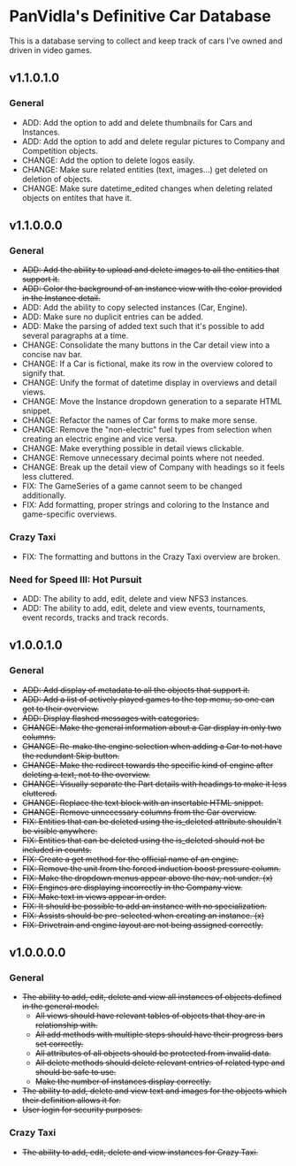 # PanVidla's Definitive Car Database
This is a database serving to collect and keep track of cars I've owned and driven in video games.

## v1.1.0.1.0
### General
* ADD: Add the option to add and delete thumbnails for Cars and Instances.
* ADD: Add the option to add and delete regular pictures to Company and Competition objects.
* CHANGE: Add the option to delete logos easily.
* CHANGE: Make sure related entities (text, images...) get deleted on deletion of objects.
* CHANGE: Make sure datetime_edited changes when deleting related objects on entites that have it.

## v1.1.0.0.0
### General
* ~~ADD: Add the ability to upload and delete images to all the entities that support it.~~
* ~~ADD: Color the background of an instance view with the color provided in the Instance detail.~~
* ADD: Add the ability to copy selected instances (Car, Engine).
* ADD: Make sure no duplicit entries can be added.
* ADD: Make the parsing of added text such that it's possible to add several paragraphs at a time.
* CHANGE: Consolidate the many buttons in the Car detail view into a concise nav bar.
* CHANGE: If a Car is fictional, make its row in the overview colored to signify that.
* CHANGE: Unify the format of datetime display in overviews and detail views.
* CHANGE: Move the Instance dropdown generation to a separate HTML snippet.
* CHANGE: Refactor the names of Car forms to make more sense.
* CHANGE: Remove the "non-electric" fuel types from selection when creating an electric engine and vice versa.
* CHANGE: Make everything possible in detail views clickable.
* CHANGE: Remove unnecessary decimal points where not needed.
* CHANGE: Break up the detail view of Company with headings so it feels less cluttered.
* FIX: The GameSeries of a game cannot seem to be changed additionally.
* FIX: Add formatting, proper strings and coloring to the Instance and game-specific overviews.

### Crazy Taxi
* FIX: The formatting and buttons in the Crazy Taxi overview are broken.

### Need for Speed III: Hot Pursuit
* ADD: The ability to add, edit, delete and view NFS3 instances.
* ADD: The ability to add, edit, delete and view events, tournaments, event records, tracks and track records.

## v1.0.0.1.0
### General
* ~~ADD: Add display of metadata to all the objects that support it.~~
* ~~ADD: Add a list of actively played games to the top menu, so one can get to their overview.~~
* ~~ADD: Display flashed messages with categories.~~
* ~~CHANGE: Make the general information about a Car display in only two columns.~~
* ~~CHANGE: Re-make the engine selection when adding a Car to not have the redundant Skip button.~~
* ~~CHANGE: Make the redirect towards the specific kind of engine after deleting a text, not to the overview.~~
* ~~CHANGE: Visually separate the Part details with headings to make it less cluttered.~~
* ~~CHANGE: Replace the text block with an insertable HTML snippet.~~
* ~~CHANGE: Remove unnecessary columns from the Car overview.~~
* ~~FIX: Entities that can be deleted using the is_deleted attribute shouldn't be visible anywhere.~~
* ~~FIX: Entities that can be deleted using the is_deleted should not be included in counts.~~
* ~~FIX: Create a get method for the official name of an engine.~~
* ~~FIX: Remove the unit from the forced induction boost pressure column.~~
* ~~FIX: Make the dropdown menus appear above the nav, not under. (x)~~
* ~~FIX: Engines are displaying incorrectly in the Company view.~~
* ~~FIX: Make text in views appear in order.~~
* ~~FIX: It should be possible to add an instance with no specialization.~~
* ~~FIX: Assists should be pre-selected when creating an instance. (x)~~
* ~~FIX: Drivetrain and engine layout are not being assigned correctly.~~

## v1.0.0.0.0
### General
* ~~The ability to add, edit, delete and view all instances of objects defined in the general model.~~
  * ~~All views should have relevant tables of objects that they are in relationship with.~~
  * ~~All add methods with multiple steps should have their progress bars set correctly.~~
  * ~~All attributes of all objects should be protected from invalid data.~~
  * ~~All delete methods should delete relevant entries of related type and should be safe to use.~~
  * ~~Make the number of instances display correctly.~~
* ~~The ability to add, delete and view text and images for the objects which their definition allows it for.~~
* ~~User login for security purposes.~~

### Crazy Taxi
* ~~The ability to add, edit, delete and view instances for Crazy Taxi.~~
